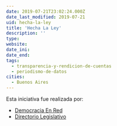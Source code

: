 ```yaml
---
date: 2019-07-21T23:02:24.000Z
date_last_modified: 2019-07-21
uid: hecha-la-ley
title: 'Hecha La Ley'
description: ''
type: 
website: 
date_ini: 
date_end: 
tags:
  - transparencia-y-rendicion-de-cuentas
  - periodismo-de-datos
cities: 
  - Buenos Aires
---
```


Esta iniciativa fue realizada por:

- [Democracia En Red](/organizaciones/democracia-en-red)
- [Directorio Legislativo](/organizaciones/directorio-legislativo)
